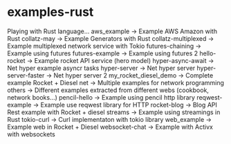 # examples-rust
Playing with Rust language...
aws_example -> Example AWS Amazon with Rust
collatz-may -> Example Generators with Rust
collatz-multiplexed -> Example multiplexed network service with Tokio
futures-chaining -> Example using futures
futures-example -> Example using futures 2
hello-rocket -> Example rocket API service (hero model)
hyper-async-await ->  Net hyper example asyncr tasks
hyper-server -> Net hyper server
hyper-server-faster -> Net hyper server 2
my_rocket_diesel_demo -> Complete example Rocket + Diesel
net -> Multiple examples for network programming
others -> Different examples extracted from different webs (cookbook, network books...)
pencil-hello -> Example using pencil http library
reqwest-example -> Example use reqwest library for HTTP
rocket-blog -> Blog API Rest example with Rocket + diesel
streams -> Example using streamings in Rust
tokio-curl -> Curl implementaton with tokio library
web_example -> Example web in Rocket + Diesel
websocket-chat -> Example with Activx with websockets



